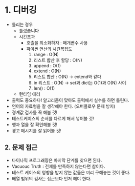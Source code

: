 # 1. 디버깅

- 틀리는 경우
  - 틀렸습니다
  - 시간초과
    - 호출을 최소화하자 : 매개변수 사용
    - 파이썬 연산의 시간복잡도
      1. range : O(N)
      2. 리스트 합산 후 할당 : O(N)
      3. append : O(1)
      4. extend : O(N)
      5. 리스트 합산 : O(N) -> extend와 같다
      6. in 리스트 : O(N) -> set과 dict는 O(1)과 O(N) 사이
      7. len() : O(1)
  - 런타임 에러
- 출력도 중요하다! 알고리즘이 맞아도 출력에서 실수를 하면 틀린다.
- 언어의 자료형을 잘 생각해야 한다. (오버플로우 문제 방지)
- 경계값 검사를 꼭 해볼 것!
- 테스트케이스의 순서를 다르게 해서 넣어볼 것!
- 행과 열을 잘 확인해볼 것!
- 경고 메시지를 잘 읽어볼 것!



## 2. 문제 접근

- 다이나믹 프로그래밍은 마지막 단계를 찾으면 된다.
- Vacuouc Truth : 전제를 만족하지 않는다면 참이다.
- 테스트 케이스의 영향을 받지 않는 값들은 미리 구해놓는 것이 좋다.
- 배열 범위의 검사는 접근보다 먼저 해야 한다.